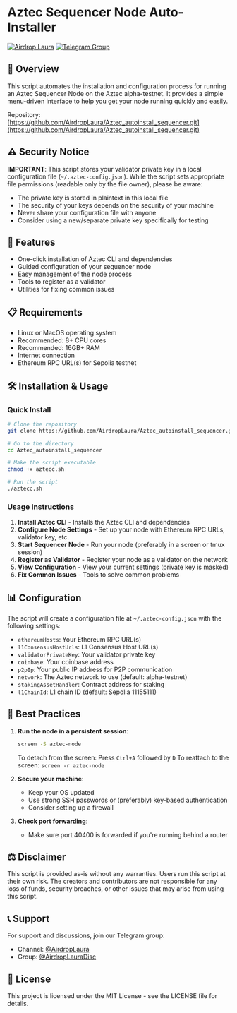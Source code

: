# Aztec Sequencer Node Auto-Installer

[![Airdrop Laura](https://img.shields.io/badge/Airdrop-Laura-blue)](https://t.me/AirdropLaura)
[![Telegram Group](https://img.shields.io/badge/Telegram-Group-blue)](https://t.me/AirdropLauraDisc)

## 🔶 Overview

This script automates the installation and configuration process for running an Aztec Sequencer Node on the Aztec alpha-testnet. It provides a simple menu-driven interface to help you get your node running quickly and easily.

Repository: [https://github.com/AirdropLaura/Aztec_autoinstall_sequencer.git](https://github.com/AirdropLaura/Aztec_autoinstall_sequencer.git)

## ⚠️ Security Notice

**IMPORTANT**: This script stores your validator private key in a local configuration file (`~/.aztec-config.json`). While the script sets appropriate file permissions (readable only by the file owner), please be aware:

- The private key is stored in plaintext in this local file
- The security of your keys depends on the security of your machine
- Never share your configuration file with anyone
- Consider using a new/separate private key specifically for testing

## 🚀 Features

- One-click installation of Aztec CLI and dependencies
- Guided configuration of your sequencer node
- Easy management of the node process
- Tools to register as a validator
- Utilities for fixing common issues

## 📋 Requirements

- Linux or MacOS operating system
- Recommended: 8+ CPU cores
- Recommended: 16GB+ RAM
- Internet connection
- Ethereum RPC URL(s) for Sepolia testnet

## 🛠️ Installation & Usage

### Quick Install

```bash
# Clone the repository
git clone https://github.com/AirdropLaura/Aztec_autoinstall_sequencer.git

# Go to the directory
cd Aztec_autoinstall_sequencer

# Make the script executable
chmod +x aztecc.sh

# Run the script
./aztecc.sh
```

### Usage Instructions

1. **Install Aztec CLI** - Installs the Aztec CLI and dependencies
2. **Configure Node Settings** - Set up your node with Ethereum RPC URLs, validator key, etc.
3. **Start Sequencer Node** - Run your node (preferably in a screen or tmux session)
4. **Register as Validator** - Register your node as a validator on the network
5. **View Configuration** - View your current settings (private key is masked)
6. **Fix Common Issues** - Tools to solve common problems

## 📊 Configuration

The script will create a configuration file at `~/.aztec-config.json` with the following settings:

- `ethereumHosts`: Your Ethereum RPC URL(s)
- `l1ConsensusHostUrls`: L1 Consensus Host URL(s)
- `validatorPrivateKey`: Your validator private key
- `coinbase`: Your coinbase address
- `p2pIp`: Your public IP address for P2P communication
- `network`: The Aztec network to use (default: alpha-testnet)
- `stakingAssetHandler`: Contract address for staking
- `l1ChainId`: L1 chain ID (default: Sepolia 11155111)

## 📝 Best Practices

1. **Run the node in a persistent session**:
   ```bash
   screen -S aztec-node
   ```
   
   To detach from the screen: Press `Ctrl+A` followed by `D`
   To reattach to the screen: `screen -r aztec-node`

2. **Secure your machine**:
   - Keep your OS updated
   - Use strong SSH passwords or (preferably) key-based authentication
   - Consider setting up a firewall

3. **Check port forwarding**:
   - Make sure port 40400 is forwarded if you're running behind a router

## ⚖️ Disclaimer

This script is provided as-is without any warranties. Users run this script at their own risk. The creators and contributors are not responsible for any loss of funds, security breaches, or other issues that may arise from using this script.

## 📞 Support

For support and discussions, join our Telegram group:
- Channel: [@AirdropLaura](https://t.me/AirdropLaura)
- Group: [@AirdropLauraDisc](https://t.me/AirdropLauraDisc)

## 📄 License

This project is licensed under the MIT License - see the LICENSE file for details.
